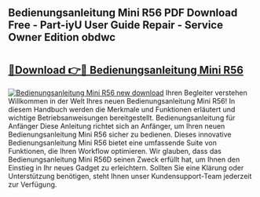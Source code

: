 ## Bedienungsanleitung Mini R56 PDF Download Free - Part-iyU User Guide Repair - Service Owner Edition obdwc

# <h2><a href="http://df1fbqy.blite.top/?on=Bedienungsanleitung+Mini+R56">🔗Download 👉🔴 Bedienungsanleitung Mini R56</a></h2>

[![Bedienungsanleitung Mini R56 new download](https://i.imgur.com/lujVjoI.png)](http://df1fbqy.blite.top/?on=Bedienungsanleitung+Mini+R56)
Ihren Begleiter verstehen Willkommen in der Welt Ihres neuen Bedienungsanleitung Mini R56! In diesem Handbuch werden die Merkmale und Funktionen erläutert und wichtige Betriebsanweisungen bereitgestellt. Bedienungsanleitung für Anfänger Diese Anleitung richtet sich an Anfänger, um Ihren neuen Bedienungsanleitung Mini R56 sicher zu bedienen. Dieses innovative Bedienungsanleitung Mini R56 bietet eine umfassende Suite von Funktionen, die Ihren Workflow optimieren. Wir glauben, dass das Bedienungsanleitung Mini R56D seinen Zweck erfüllt hat, um Ihnen den Einstieg in Ihr neues Gadget zu erleichtern. Sollten Sie eine Klärung oder Unterstützung benötigen, steht Ihnen unser Kundensupport-Team jederzeit zur Verfügung.

